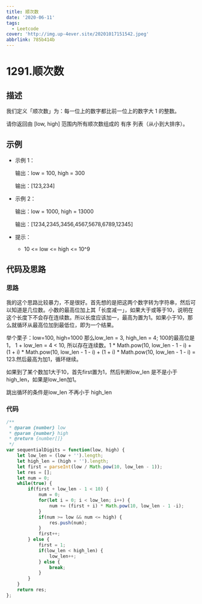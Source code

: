 ```yaml
---
title: 顺次数
date: '2020-06-11'
tags:
  - Leetcode
cover: 'http://img.up-4ever.site/20201017151542.jpeg'
abbrlink: 785b414b
---
```

# 1291.顺次数

## 描述

我们定义「顺次数」为：每一位上的数字都比前一位上的数字大 1 的整数。

请你返回由 [low, high] 范围内所有顺次数组成的 有序 列表（从小到大排序）。

## 示例

- 示例 1：

    输出：low = 100, high = 300

    输出：[123,234]

- 示例 2：

    输出：low = 1000, high = 13000

    输出：[1234,2345,3456,4567,5678,6789,12345]

- 提示：

    - 10 <= low <= high <= 10^9

## 代码及思路

### 思路

我的这个思路比较暴力，不是很好。首先想的是把这两个数字转为字符串，然后可以知道是几位数。小数的最高位加上其「长度减一」，如果大于或等于10，说明在这个长度下不会存在连续数。所以长度应该加一，最高为置为1。如果小于10，那么就循环从最高位加到最低位，即为一个结果。

举个栗子：low=100, high=1000
那么low_len = 3, high_len = 4; 100的最高位是1， 1 + low_len = 4 < 10, 所以存在连续数。1 * Math.pow(10, low_len - 1 - i) + (1 + i) * Math.pow(10, low_len - 1 - i) + (1 + i) * Math.pow(10, low_len - 1 - i) = 123.然后最高为加1，循环继续。

如果到了某个数加1大于10，首先first置为1，然后判断low_len 是不是小于 high_len，如果是low_len加1。

跳出循环的条件是low_len 不再小于 high_len

### 代码

```javascript
/**
 * @param {number} low
 * @param {number} high
 * @return {number[]}
 */
var sequentialDigits = function(low, high) {
    let low_len = (low + '').length;
    let high_len = (high + '').length;
    let first = parseInt(low / Math.pow(10, low_len - 1));
    let res = [];
    let num = 0;
    while(true) {
        if(first + low_len - 1 < 10) {
            num = 0;
            for(let i = 0; i < low_len; i++) {
                num += (first + i) * Math.pow(10, low_len - 1 -i);
            }
            if(num >= low && num <= high) {
                res.push(num);
            }
            first++;
        } else {
            first = 1;
            if(low_len < high_len) {
                low_len++;
            } else {
                break;
            }
        }
    }
    return res;
};
```
